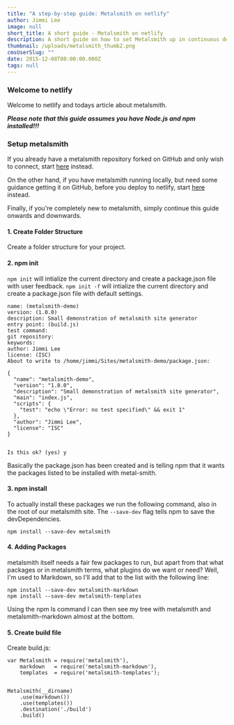 ```yaml
---
title: "A step-by-step guide: Metalsmith on netlify"
author: Jimmi Lee
image: null
short_title: A short guide - Metalsmith on netlify
description: A short guide on how to set Metalsmith up in continuous deployment with netlify and GitHub
thumbnail: /uploads/metalsmith_thumb2.png
cmsUserSlug: ""
date: 2015-12-08T00:00:00.000Z
tags: null
---
```


### Welcome to netlify
Welcome to netlify and todays article about metalsmith.

***Please note that this guide assumes you have Node.js and npm installed!!!***

### Setup metalsmith

If you already have a metalsmith repository forked on GitHub and only wish to connect, start [here](#netlifystart) instead.

On the other hand, if you have metalsmith running locally, but need some guidance getting it on GitHub, before you deploy to netlify, start [here](#githubstart) instead.

Finally, if you're completely new to metalsmith, simply continue this guide onwards and downwards.  

#### 1. Create Folder Structure
Create a folder structure for your project.

#### 2. npm init
`npm init` will intialize the current directory and create a package.json file with user feedback.
`npm init -f` will intialize the current directory and create a package.json file with default settings.

```
name: (metalsmith-demo) 
version: (1.0.0) 
description: Small demonstration of metalsmith site generator
entry point: (build.js) 
test command: 
git repository: 
keywords: 
author: Jimmi Lee
license: (ISC) 
About to write to /home/jimmi/Sites/metalsmith-demo/package.json:

{
  "name": "metalsmith-demo",
  "version": "1.0.0",
  "description": "Small demonstration of metalsmith site generator",
  "main": "index.js",
  "scripts": {
    "test": "echo \"Error: no test specified\" && exit 1"
  },
  "author": "Jimmi Lee",
  "license": "ISC"
}


Is this ok? (yes) y
```

Basically the package.json has been created and is telling npm that it wants the packages listed to be installed with metal-smith.

#### 3. npm install
To actually install these packages we run the following command, also in the root of our metalsmith site.  The `--save-dev` flag tells npm to save the devDependencies.

```
npm install --save-dev metalsmith
```

#### 4. Adding Packages
metalsmith itself needs a fair few packages to run, but apart from that what packages or in metalsmith terms, what plugins do we want or need?
Well, I'm used to Markdown, so I'll add that to the list with the following line:

```
npm install --save-dev metalsmith-markdown
npm install --save-dev metalsmith-templates
```

Using the npm ls command I can then see my tree with metalsmith and metalsmith-markdown almost at the bottom.

#### 5. Create build file
Create build.js:

```
var Metalsmith = require('metalsmith'),
    markdown   = require('metalsmith-markdown'),
    templates  = require('metalsmith-templates');


Metalsmith(__dirname)
    .use(markdown())
    .use(templates())
    .destination('./build')
    .build()
```
